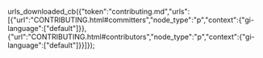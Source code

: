 urls_downloaded_cb({"token":"contributing.md","urls":[{"url":"CONTRIBUTING.html#committers","node_type":"p","context":{"gi-language":["default"]}},{"url":"CONTRIBUTING.html#contributors","node_type":"p","context":{"gi-language":["default"]}}]});